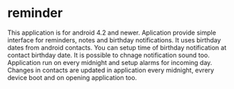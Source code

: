 # reminder

This application is for android 4.2 and newer. Aplication provide simple interface for reminders, notes and birthday notifications. It uses birthday dates from android contacts. You can setup time of birthday notification at contact birthday date. It is possible to chnage notification sound too. Application run on every midnight and setup alarms for incoming day. Changes in contacts are updated in application every midnight, evrery device boot and on opening application too.
